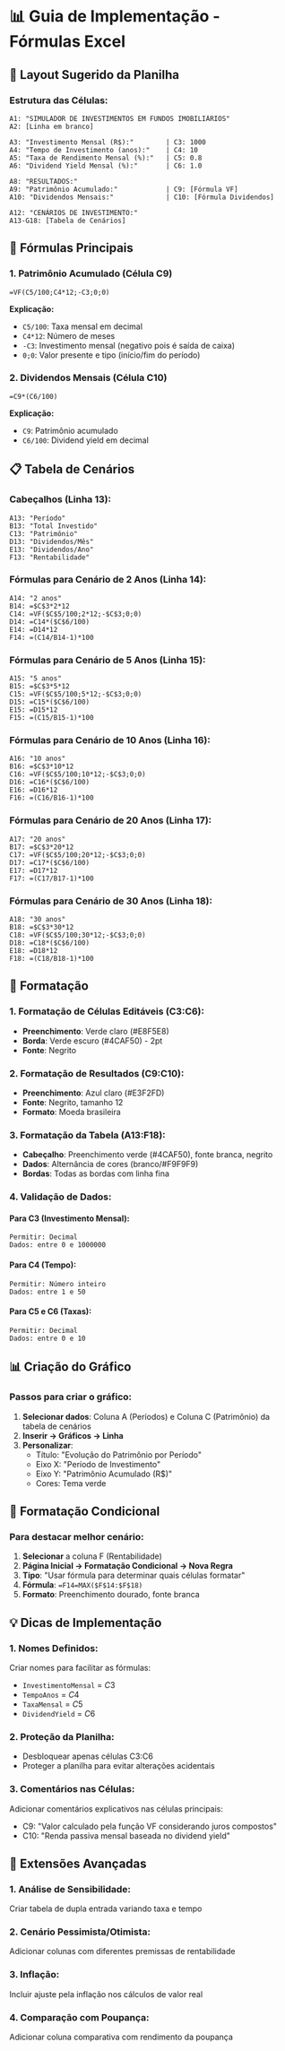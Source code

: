 # 📊 Guia de Implementação - Fórmulas Excel

## 🎯 Layout Sugerido da Planilha

### Estrutura das Células:

```
A1: "SIMULADOR DE INVESTIMENTOS EM FUNDOS IMOBILIÁRIOS"
A2: [Linha em branco]

A3: "Investimento Mensal (R$):"        | C3: 1000
A4: "Tempo de Investimento (anos):"    | C4: 10
A5: "Taxa de Rendimento Mensal (%):"   | C5: 0.8
A6: "Dividend Yield Mensal (%):"       | C6: 1.0

A8: "RESULTADOS:"
A9: "Patrimônio Acumulado:"            | C9: [Fórmula VF]
A10: "Dividendos Mensais:"             | C10: [Fórmula Dividendos]

A12: "CENÁRIOS DE INVESTIMENTO:"
A13-G18: [Tabela de Cenários]
```

## 🔢 Fórmulas Principais

### 1. Patrimônio Acumulado (Célula C9)
```excel
=VF(C5/100;C4*12;-C3;0;0)
```
**Explicação:**
- `C5/100`: Taxa mensal em decimal
- `C4*12`: Número de meses
- `-C3`: Investimento mensal (negativo pois é saída de caixa)
- `0;0`: Valor presente e tipo (início/fim do período)

### 2. Dividendos Mensais (Célula C10)
```excel
=C9*(C6/100)
```
**Explicação:**
- `C9`: Patrimônio acumulado
- `C6/100`: Dividend yield em decimal

## 📋 Tabela de Cenários

### Cabeçalhos (Linha 13):
```
A13: "Período"
B13: "Total Investido"
C13: "Patrimônio"
D13: "Dividendos/Mês"
E13: "Dividendos/Ano"
F13: "Rentabilidade"
```

### Fórmulas para Cenário de 2 Anos (Linha 14):

```excel
A14: "2 anos"
B14: =$C$3*2*12
C14: =VF($C$5/100;2*12;-$C$3;0;0)
D14: =C14*($C$6/100)
E14: =D14*12
F14: =(C14/B14-1)*100
```

### Fórmulas para Cenário de 5 Anos (Linha 15):

```excel
A15: "5 anos"
B15: =$C$3*5*12
C15: =VF($C$5/100;5*12;-$C$3;0;0)
D15: =C15*($C$6/100)
E15: =D15*12
F15: =(C15/B15-1)*100
```

### Fórmulas para Cenário de 10 Anos (Linha 16):

```excel
A16: "10 anos"
B16: =$C$3*10*12
C16: =VF($C$5/100;10*12;-$C$3;0;0)
D16: =C16*($C$6/100)
E16: =D16*12
F16: =(C16/B16-1)*100
```

### Fórmulas para Cenário de 20 Anos (Linha 17):

```excel
A17: "20 anos"
B17: =$C$3*20*12
C17: =VF($C$5/100;20*12;-$C$3;0;0)
D17: =C17*($C$6/100)
E17: =D17*12
F17: =(C17/B17-1)*100
```

### Fórmulas para Cenário de 30 Anos (Linha 18):

```excel
A18: "30 anos"
B18: =$C$3*30*12
C18: =VF($C$5/100;30*12;-$C$3;0;0)
D18: =C18*($C$6/100)
E18: =D18*12
F18: =(C18/B18-1)*100
```

## 🎨 Formatação

### 1. Formatação de Células Editáveis (C3:C6):
- **Preenchimento**: Verde claro (#E8F5E8)
- **Borda**: Verde escuro (#4CAF50) - 2pt
- **Fonte**: Negrito

### 2. Formatação de Resultados (C9:C10):
- **Preenchimento**: Azul claro (#E3F2FD)
- **Fonte**: Negrito, tamanho 12
- **Formato**: Moeda brasileira

### 3. Formatação da Tabela (A13:F18):
- **Cabeçalho**: Preenchimento verde (#4CAF50), fonte branca, negrito
- **Dados**: Alternância de cores (branco/#F9F9F9)
- **Bordas**: Todas as bordas com linha fina

### 4. Validação de Dados:

#### Para C3 (Investimento Mensal):
```
Permitir: Decimal
Dados: entre 0 e 1000000
```

#### Para C4 (Tempo):
```
Permitir: Número inteiro
Dados: entre 1 e 50
```

#### Para C5 e C6 (Taxas):
```
Permitir: Decimal
Dados: entre 0 e 10
```

## 📊 Criação do Gráfico

### Passos para criar o gráfico:

1. **Selecionar dados**: Coluna A (Períodos) e Coluna C (Patrimônio) da tabela de cenários
2. **Inserir → Gráficos → Linha**
3. **Personalizar**:
   - Título: "Evolução do Patrimônio por Período"
   - Eixo X: "Período de Investimento"
   - Eixo Y: "Patrimônio Acumulado (R$)"
   - Cores: Tema verde

## 🔧 Formatação Condicional

### Para destacar melhor cenário:

1. **Selecionar** a coluna F (Rentabilidade)
2. **Página Inicial → Formatação Condicional → Nova Regra**
3. **Tipo**: "Usar fórmula para determinar quais células formatar"
4. **Fórmula**: `=F14=MAX($F$14:$F$18)`
5. **Formato**: Preenchimento dourado, fonte branca

## 💡 Dicas de Implementação

### 1. Nomes Definidos:
Criar nomes para facilitar as fórmulas:
- `InvestimentoMensal` = $C$3
- `TempoAnos` = $C$4
- `TaxaMensal` = $C$5
- `DividendYield` = $C$6

### 2. Proteção da Planilha:
- Desbloquear apenas células C3:C6
- Proteger a planilha para evitar alterações acidentais

### 3. Comentários nas Células:
Adicionar comentários explicativos nas células principais:
- C9: "Valor calculado pela função VF considerando juros compostos"
- C10: "Renda passiva mensal baseada no dividend yield"

## 🚀 Extensões Avançadas

### 1. Análise de Sensibilidade:
Criar tabela de dupla entrada variando taxa e tempo

### 2. Cenário Pessimista/Otimista:
Adicionar colunas com diferentes premissas de rentabilidade

### 3. Inflação:
Incluir ajuste pela inflação nos cálculos de valor real

### 4. Comparação com Poupança:
Adicionar coluna comparativa com rendimento da poupança